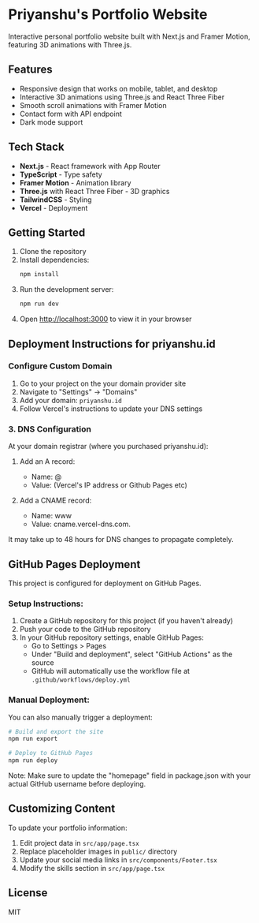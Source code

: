 # Priyanshu's Portfolio Website

Interactive personal portfolio website built with Next.js and Framer Motion, featuring 3D animations with Three.js.

## Features

- Responsive design that works on mobile, tablet, and desktop
- Interactive 3D animations using Three.js and React Three Fiber
- Smooth scroll animations with Framer Motion
- Contact form with API endpoint
- Dark mode support

## Tech Stack

- **Next.js** - React framework with App Router
- **TypeScript** - Type safety
- **Framer Motion** - Animation library
- **Three.js** with React Three Fiber - 3D graphics
- **TailwindCSS** - Styling
- **Vercel** - Deployment

## Getting Started

1. Clone the repository
2. Install dependencies:
   ```bash
   npm install
   ```
3. Run the development server:
   ```bash
   npm run dev
   ```
4. Open [http://localhost:3000](http://localhost:3000) to view it in your browser

## Deployment Instructions for priyanshu.id

### Configure Custom Domain

1. Go to your project on the your domain provider site
2. Navigate to "Settings" → "Domains"
3. Add your domain: `priyanshu.id`
4. Follow Vercel's instructions to update your DNS settings

### 3. DNS Configuration

At your domain registrar (where you purchased priyanshu.id):

1. Add an A record:
   - Name: @
   - Value: (Vercel's IP address or Github Pages etc)

2. Add a CNAME record:
   - Name: www
   - Value: cname.vercel-dns.com.

It may take up to 48 hours for DNS changes to propagate completely.

## GitHub Pages Deployment

This project is configured for deployment on GitHub Pages.

### Setup Instructions:

1. Create a GitHub repository for this project (if you haven't already)
2. Push your code to the GitHub repository
3. In your GitHub repository settings, enable GitHub Pages:
   - Go to Settings > Pages
   - Under "Build and deployment", select "GitHub Actions" as the source
   - GitHub will automatically use the workflow file at `.github/workflows/deploy.yml`

### Manual Deployment:

You can also manually trigger a deployment:

```bash
# Build and export the site
npm run export

# Deploy to GitHub Pages
npm run deploy
```

Note: Make sure to update the "homepage" field in package.json with your actual GitHub username before deploying.

## Customizing Content

To update your portfolio information:

1. Edit project data in `src/app/page.tsx`
2. Replace placeholder images in `public/` directory
3. Update your social media links in `src/components/Footer.tsx`
4. Modify the skills section in `src/app/page.tsx`

## License

MIT
